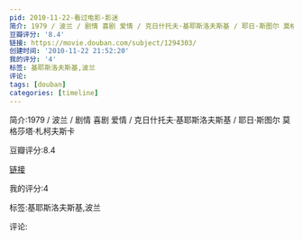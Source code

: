 ```yaml
---
pid: 2010-11-22-看过电影-影迷
简介: 1979 / 波兰 / 剧情 喜剧 爱情 / 克日什托夫·基耶斯洛夫斯基 / 耶日·斯图尔 莫格莎塔·札柯夫斯卡
豆瓣评分: '8.4'
链接: https://movie.douban.com/subject/1294303/
创建时间: '2010-11-22 21:52:20'
我的评分: '4'
标签: 基耶斯洛夫斯基,波兰
评论:
tags: [douban]
categories: [timeline]
---
```

简介:1979 / 波兰 / 剧情 喜剧 爱情 / 克日什托夫·基耶斯洛夫斯基 / 耶日·斯图尔 莫格莎塔·札柯夫斯卡

豆瓣评分:8.4

[链接](https://movie.douban.com/subject/1294303/)

我的评分:4

标签:基耶斯洛夫斯基,波兰

评论:

